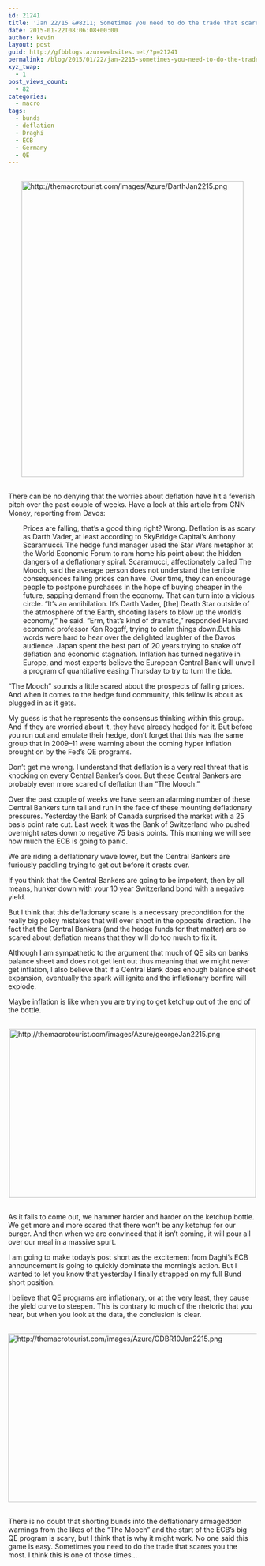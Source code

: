 ```yaml
---
id: 21241
title: 'Jan 22/15 &#8211; Sometimes you need to do the trade that scares you the most'
date: 2015-01-22T08:06:08+00:00
author: kevin
layout: post
guid: http://gfbblogs.azurewebsites.net/?p=21241
permalink: /blog/2015/01/22/jan-2215-sometimes-you-need-to-do-the-trade-that-scares-you-the-most/
xyz_twap:
  - 1
post_views_count:
  - 82
categories:
  - macro
tags:
  - bunds
  - deflation
  - Draghi
  - ECB
  - Germany
  - QE
---
```


  <img src="http://themacrotourist.com/images/Azure/DarthJan2215.png" style="margin:30px auto;display:block;" alt="http://themacrotourist.com/images/Azure/DarthJan2215.png" width="450" height="600">

There can be no denying that the worries about deflation have hit a feverish pitch over the past couple of weeks. Have a look at this article from CNN Money, reporting from Davos:

<p style="padding-left: 30px;">
  Prices are falling, that&#8217;s a good thing right? Wrong. Deflation is as scary as Darth Vader, at least according to SkyBridge Capital&#8217;s Anthony Scaramucci. The hedge fund manager used the Star Wars metaphor at the World Economic Forum to ram home his point about the hidden dangers of a deflationary spiral. Scaramucci, affectionately called The Mooch, said the average person does not understand the terrible consequences falling prices can have. Over time, they can encourage people to postpone purchases in the hope of buying cheaper in the future, sapping demand from the economy. That can turn into a vicious circle. &#8220;It&#8217;s an annihilation. It&#8217;s Darth Vader, [the] Death Star outside of the atmosphere of the Earth, shooting lasers to blow up the world&#8217;s economy,&#8221; he said. &#8220;Erm, that&#8217;s kind of dramatic,&#8221; responded Harvard economic professor Ken Rogoff, trying to calm things down.But his words were hard to hear over the delighted laughter of the Davos audience. Japan spent the best part of 20 years trying to shake off deflation and economic stagnation. Inflation has turned negative in Europe, and most experts believe the European Central Bank will unveil a program of quantitative easing Thursday to try to turn the tide.
</p>

&#8220;The Mooch&#8221; sounds a little scared about the prospects of falling prices. And when it comes to the hedge fund community, this fellow is about as plugged in as it gets. 

My guess is that he represents the consensus thinking within this group. And if they are worried about it, they have already hedged for it. But before you run out and emulate their hedge, don&#8217;t forget that this was the same group that in 2009&#8211;11 were warning about the coming hyper inflation brought on by the Fed&#8217;s QE programs. 

Don&#8217;t get me wrong. I understand that deflation is a very real threat that is knocking on every Central Banker&#8217;s door. But these Central Bankers are probably even more scared of deflation than &#8220;The Mooch.&#8221; 

Over the past couple of weeks we have seen an alarming number of these Central Bankers turn tail and run in the face of these mounting deflationary pressures. Yesterday the Bank of Canada surprised the market with a 25 basis point rate cut. Last week it was the Bank of Switzerland who pushed overnight rates down to negative 75 basis points. This morning we will see how much the ECB is going to panic. 

We are riding a deflationary wave lower, but the Central Bankers are furiously paddling trying to get out before it crests over. 

If you think that the Central Bankers are going to be impotent, then by all means, hunker down with your 10 year Switzerland bond with a negative yield. 

But I think that this deflationary scare is a necessary precondition for the really big policy mistakes that will over shoot in the opposite direction. The fact that the Central Bankers (and the hedge funds for that matter) are so scared about deflation means that they will do too much to fix it.

Although I am sympathetic to the argument that much of QE sits on banks balance sheet and does not get lent out thus meaning that we might never get inflation, I also believe that if a Central Bank does enough balance sheet expansion, eventually the spark will ignite and the inflationary bonfire will explode. 

Maybe inflation is like when you are trying to get ketchup out of the end of the bottle.


  <img src="http://themacrotourist.com/images/Azure/georgeJan2215.png" style="margin:30px auto;display:block;" alt="http://themacrotourist.com/images/Azure/georgeJan2215.png" width="500" height="342">

As it fails to come out, we hammer harder and harder on the ketchup bottle. We get more and more scared that there won&#8217;t be any ketchup for our burger. And then when we are convinced that it isn&#8217;t coming, it will pour all over our meal in a massive spurt.

I am going to make today&#8217;s post short as the excitement from Daghi&#8217;s ECB announcement is going to quickly dominate the morning&#8217;s action. But I wanted to let you know that yesterday I finally strapped on my full Bund short position.

I believe that QE programs are inflationary, or at the very least, they cause the yield curve to steepen. This is contrary to much of the rhetoric that you hear, but when you look at the data, the conclusion is clear. 


  <img src="http://themacrotourist.com/images/Azure/GDBR10Jan2215.png" style="margin:30px auto;display:block;" alt="http://themacrotourist.com/images/Azure/GDBR10Jan2215.png" width="600" height="342">

There is no doubt that shorting bunds into the deflationary armageddon warnings from the likes of the &#8220;The Mooch&#8221; and the start of the ECB&#8217;s big QE program is scary, but I think that is why it might work. No one said this game is easy. Sometimes you need to do the trade that scares you the most. I think this is one of those times&#8230;
